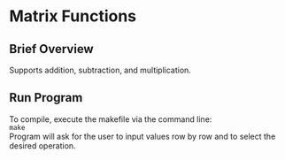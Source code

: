 # Matrix Functions
## Brief Overview
Supports addition, subtraction, and multiplication. 

## Run Program
To compile, execute the makefile via the command line:<br />
`make`<br />
Program will ask for the user to input values row by row and to select the desired operation. 
